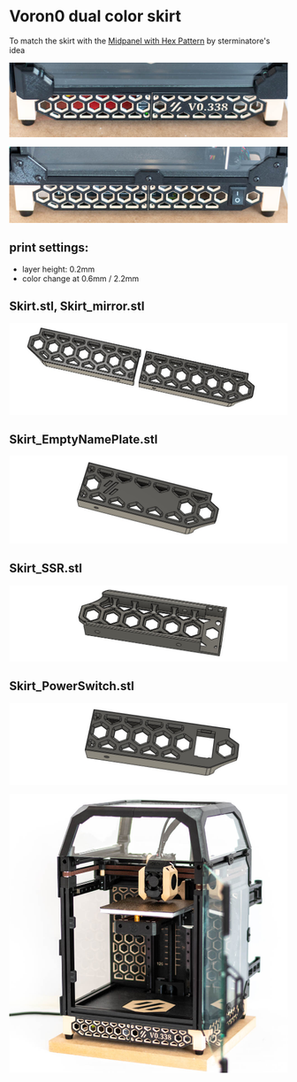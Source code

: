 # Voron0 dual color skirt

To match the skirt with the [Midpanel with Hex Pattern](https://github.com/VoronDesign/VoronUsers/tree/master/printer_mods/Zen3D/V0_MidPanel_HexPattern)  by sterminatore's idea

![img3](./IMG/img1.jpg)

![img3](./IMG/img2.jpg)

## print settings:

- layer height: 0.2mm
- color change at 0.6mm / 2.2mm

## Skirt.stl, Skirt_mirror.stl

![img5](./IMG/img5.jpg)

## Skirt_EmptyNamePlate.stl

![img6](./IMG/img6.jpg)

## Skirt_SSR.stl

![img7](./IMG/img7.jpg)

## Skirt_PowerSwitch.stl

![img8](./IMG/img8.jpg)


![img3](./IMG/img3.jpg)
